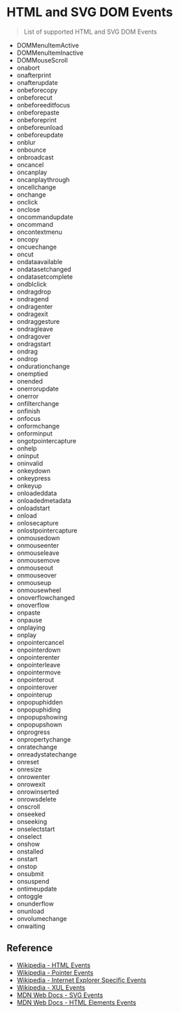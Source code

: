 # HTML and SVG DOM Events

> List of supported HTML and SVG DOM Events

- DOMMenuItemActive
- DOMMenuItemInactive
- DOMMouseScroll
- onabort
- onafterprint
- onafterupdate
- onbeforecopy
- onbeforecut
- onbeforeeditfocus
- onbeforepaste
- onbeforeprint
- onbeforeunload
- onbeforeupdate
- onblur
- onbounce
- onbroadcast
- oncancel
- oncanplay
- oncanplaythrough
- oncellchange
- onchange
- onclick
- onclose
- oncommandupdate
- oncommand
- oncontextmenu
- oncopy
- oncuechange
- oncut
- ondataavailable
- ondatasetchanged
- ondatasetcomplete
- ondblclick
- ondragdrop
- ondragend
- ondragenter
- ondragexit
- ondraggesture
- ondragleave
- ondragover
- ondragstart
- ondrag
- ondrop
- ondurationchange
- onemptied
- onended
- onerrorupdate
- onerror
- onfilterchange
- onfinish
- onfocus
- onformchange
- onforminput
- ongotpointercapture
- onhelp
- oninput
- oninvalid
- onkeydown
- onkeypress
- onkeyup
- onloadeddata
- onloadedmetadata
- onloadstart
- onload
- onlosecapture
- onlostpointercapture
- onmousedown
- onmouseenter
- onmouseleave
- onmousemove
- onmouseout
- onmouseover
- onmouseup
- onmousewheel
- onoverflowchanged
- onoverflow
- onpaste
- onpause
- onplaying
- onplay
- onpointercancel
- onpointerdown
- onpointerenter
- onpointerleave
- onpointermove
- onpointerout
- onpointerover
- onpointerup
- onpopuphidden
- onpopuphiding
- onpopupshowing
- onpopupshown
- onprogress
- onpropertychange
- onratechange
- onreadystatechange
- onreset
- onresize
- onrowenter
- onrowexit
- onrowinserted
- onrowsdelete
- onscroll
- onseeked
- onseeking
- onselectstart
- onselect
- onshow
- onstalled
- onstart
- onstop
- onsubmit
- onsuspend
- ontimeupdate
- ontoggle
- onunderflow
- onunload
- onvolumechange
- onwaiting

## Reference

- [Wikipedia - HTML Events](https://en.wikipedia.org/wiki/DOM_events#HTML_events)
- [Wikipedia - Pointer Events](https://en.wikipedia.org/wiki/DOM_events#Pointer_events[8])
- [Wikipedia - Internet Explorer Specific Events](https://en.wikipedia.org/wiki/DOM_events#Internet_Explorer-specific_events)
- [Wikipedia - XUL Events](https://en.wikipedia.org/wiki/DOM_events#XUL_events)
- [MDN Web Docs - SVG Events](https://developer.mozilla.org/en-US/docs/Web/SVG/Attribute/Events)
- [MDN Web Docs - HTML Elements Events](https://developer.mozilla.org/en-US/docs/Web/API/HTMLElement#events)

